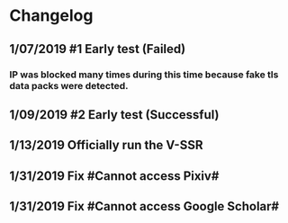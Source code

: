 # Changelog
## 1/07/2019    #1 Early test (Failed) 
### IP was blocked many times during this time because fake tls data packs were detected.
## 1/09/2019    #2 Early test (Successful)  
## 1/13/2019    Officially run the V-SSR  
## 1/31/2019    Fix #Cannot access Pixiv#   
## 1/31/2019    Fix #Cannot access Google Scholar#  
